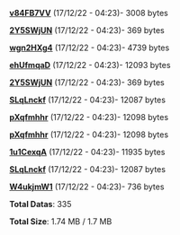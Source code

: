 [**v84FB7VV**](/data/v84FB7VV.txt) (17/12/22 - 04:23)- 3008 bytes

[**2Y5SWjUN**](/data/2Y5SWjUN.txt) (17/12/22 - 04:23)- 369 bytes

[**wgn2HXg4**](/data/wgn2HXg4.txt) (17/12/22 - 04:23)- 4739 bytes

[**ehUfmqaD**](/data/ehUfmqaD.txt) (17/12/22 - 04:23)- 12093 bytes

[**2Y5SWjUN**](/data/2Y5SWjUN.txt) (17/12/22 - 04:23)- 369 bytes

[**SLqLnckf**](/data/SLqLnckf.txt) (17/12/22 - 04:23)- 12087 bytes

[**pXqfmhhr**](/data/pXqfmhhr.txt) (17/12/22 - 04:23)- 12098 bytes

[**pXqfmhhr**](/data/pXqfmhhr.txt) (17/12/22 - 04:23)- 12098 bytes

[**1u1CexqA**](/data/1u1CexqA.txt) (17/12/22 - 04:23)- 11935 bytes

[**SLqLnckf**](/data/SLqLnckf.txt) (17/12/22 - 04:23)- 12087 bytes

[**W4ukjmW1**](/data/W4ukjmW1.txt) (17/12/22 - 04:23)- 736 bytes

**Total Datas**: 335

**Total Size**: 1.74 MB / 1.7 MB